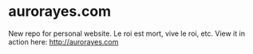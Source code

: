 aurorayes.com
=============

New repo for personal website. Le roi est mort, vive le roi, etc.
View it in action here: http://aurorayes.com
